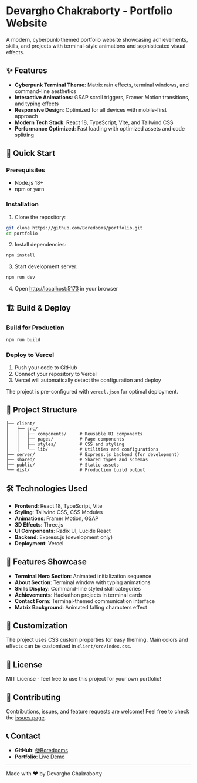 # Devargho Chakraborty - Portfolio Website

A modern, cyberpunk-themed portfolio website showcasing achievements, skills, and projects with terminal-style animations and sophisticated visual effects.

## ✨ Features

- **Cyberpunk Terminal Theme**: Matrix rain effects, terminal windows, and command-line aesthetics
- **Interactive Animations**: GSAP scroll triggers, Framer Motion transitions, and typing effects
- **Responsive Design**: Optimized for all devices with mobile-first approach
- **Modern Tech Stack**: React 18, TypeScript, Vite, and Tailwind CSS
- **Performance Optimized**: Fast loading with optimized assets and code splitting

## 🚀 Quick Start

### Prerequisites
- Node.js 18+ 
- npm or yarn

### Installation

1. Clone the repository:
```bash
git clone https://github.com/Boredooms/portfolio.git
cd portfolio
```

2. Install dependencies:
```bash
npm install
```

3. Start development server:
```bash
npm run dev
```

4. Open [http://localhost:5173](http://localhost:5173) in your browser

## 🏗️ Build & Deploy

### Build for Production
```bash
npm run build
```

### Deploy to Vercel
1. Push your code to GitHub
2. Connect your repository to Vercel
3. Vercel will automatically detect the configuration and deploy

The project is pre-configured with `vercel.json` for optimal deployment.

## 📁 Project Structure

```
├── client/
│   ├── src/
│   │   ├── components/     # Reusable UI components
│   │   ├── pages/          # Page components
│   │   ├── styles/         # CSS and styling
│   │   └── lib/            # Utilities and configurations
├── server/                 # Express.js backend (for development)
├── shared/                 # Shared types and schemas
├── public/                 # Static assets
└── dist/                   # Production build output
```

## 🛠️ Technologies Used

- **Frontend**: React 18, TypeScript, Vite
- **Styling**: Tailwind CSS, CSS Modules
- **Animations**: Framer Motion, GSAP
- **3D Effects**: Three.js
- **UI Components**: Radix UI, Lucide React
- **Backend**: Express.js (development only)
- **Deployment**: Vercel

## 📱 Features Showcase

- **Terminal Hero Section**: Animated initialization sequence
- **About Section**: Terminal window with typing animations  
- **Skills Display**: Command-line styled skill categories
- **Achievements**: Hackathon projects in terminal cards
- **Contact Form**: Terminal-themed communication interface
- **Matrix Background**: Animated falling characters effect

## 🎨 Customization

The project uses CSS custom properties for easy theming. Main colors and effects can be customized in `client/src/index.css`.

## 📄 License

MIT License - feel free to use this project for your own portfolio!

## 🤝 Contributing

Contributions, issues, and feature requests are welcome! Feel free to check the [issues page](https://github.com/Boredooms/portfolio/issues).

## 📞 Contact

- **GitHub**: [@Boredooms](https://github.com/Boredooms)
- **Portfolio**: [Live Demo](https://devargho-chakraborty.vercel.app/)

---

Made with ❤️ by Devargho Chakraborty